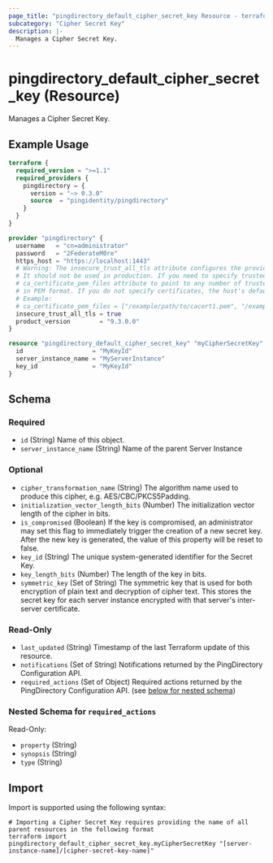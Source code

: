 ```yaml
---
page_title: "pingdirectory_default_cipher_secret_key Resource - terraform-provider-pingdirectory"
subcategory: "Cipher Secret Key"
description: |-
  Manages a Cipher Secret Key.
---
```


# pingdirectory_default_cipher_secret_key (Resource)

Manages a Cipher Secret Key.

## Example Usage

```terraform
terraform {
  required_version = ">=1.1"
  required_providers {
    pingdirectory = {
      version = "~> 0.3.0"
      source  = "pingidentity/pingdirectory"
    }
  }
}

provider "pingdirectory" {
  username   = "cn=administrator"
  password   = "2FederateM0re"
  https_host = "https://localhost:1443"
  # Warning: The insecure_trust_all_tls attribute configures the provider to trust any certificate presented by the PingDirectory server.
  # It should not be used in production. If you need to specify trusted CA certificates, use the
  # ca_certificate_pem_files attribute to point to any number of trusted CA certificate files
  # in PEM format. If you do not specify certificates, the host's default root CA set will be used.
  # Example:
  # ca_certificate_pem_files = ["/example/path/to/cacert1.pem", "/example/path/to/cacert2.pem"]
  insecure_trust_all_tls = true
  product_version        = "9.3.0.0"
}

resource "pingdirectory_default_cipher_secret_key" "myCipherSecretKey" {
  id                   = "MyKeyId"
  server_instance_name = "MyServerInstance"
  key_id               = "MyKeyId"
}
```

<!-- schema generated by tfplugindocs -->
## Schema

### Required

- `id` (String) Name of this object.
- `server_instance_name` (String) Name of the parent Server Instance

### Optional

- `cipher_transformation_name` (String) The algorithm name used to produce this cipher, e.g. AES/CBC/PKCS5Padding.
- `initialization_vector_length_bits` (Number) The initialization vector length of the cipher in bits.
- `is_compromised` (Boolean) If the key is compromised, an administrator may set this flag to immediately trigger the creation of a new secret key. After the new key is generated, the value of this property will be reset to false.
- `key_id` (String) The unique system-generated identifier for the Secret Key.
- `key_length_bits` (Number) The length of the key in bits.
- `symmetric_key` (Set of String) The symmetric key that is used for both encryption of plain text and decryption of cipher text. This stores the secret key for each server instance encrypted with that server's inter-server certificate.

### Read-Only

- `last_updated` (String) Timestamp of the last Terraform update of this resource.
- `notifications` (Set of String) Notifications returned by the PingDirectory Configuration API.
- `required_actions` (Set of Object) Required actions returned by the PingDirectory Configuration API. (see [below for nested schema](#nestedatt--required_actions))

<a id="nestedatt--required_actions"></a>
### Nested Schema for `required_actions`

Read-Only:

- `property` (String)
- `synopsis` (String)
- `type` (String)

## Import

Import is supported using the following syntax:

```shell
# Importing a Cipher Secret Key requires providing the name of all parent resources in the following format
terraform import pingdirectory_default_cipher_secret_key.myCipherSecretKey "[server-instance-name]/[cipher-secret-key-name]"
```

